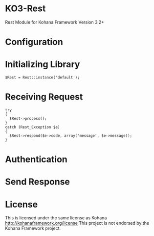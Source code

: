 KO3-Rest
========

Rest Module for Kohana Framework Version 3.2+

Configuration
=========


Initializing Library
=========

`$Rest = Rest::instance('default');`

Receiving Request
=========
    try
    {
      $Rest->process();
    }
    catch (Rest_Exception $e)
    {
      $Rest->respond($e->code, array('message', $e->message));
    }

Authentication
=========


Send Response
=========


License
=========

This is licensed under the same license as Kohana
http://kohanaframework.org/license
This project is not endorsed by the Kohana Framework project.